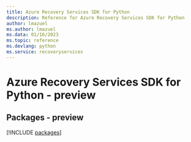 ```yaml
---
title: Azure Recovery Services SDK for Python
description: Reference for Azure Recovery Services SDK for Python
author: lmazuel
ms.author: lmazuel
ms.data: 01/16/2023
ms.topic: reference
ms.devlang: python
ms.service: recoveryservices
---
```

# Azure Recovery Services SDK for Python - preview
## Packages - preview
[!INCLUDE [packages](recovery-services-index.md)]
